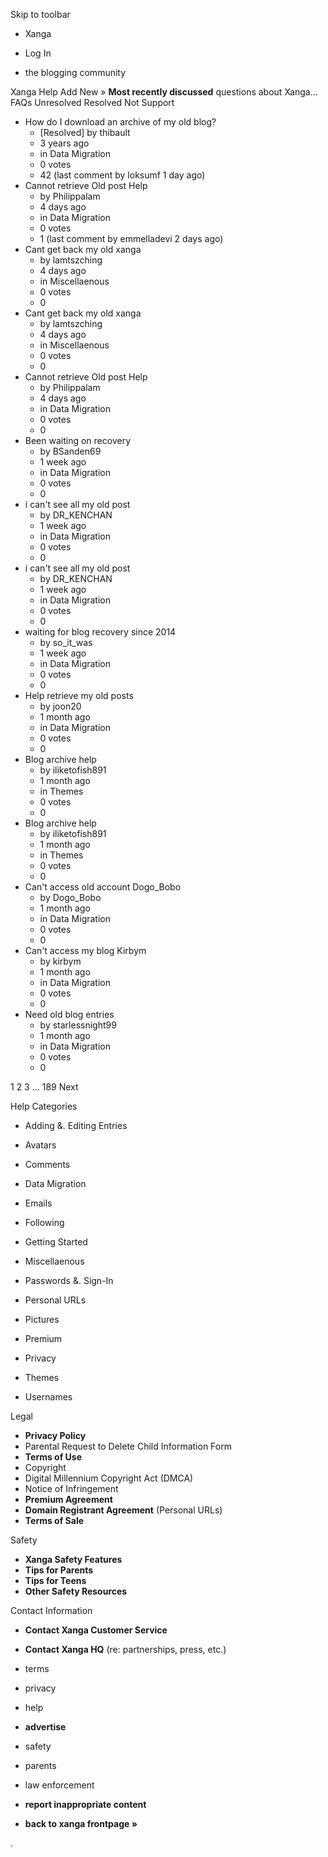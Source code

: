 Skip to toolbar

*   Xanga

*   Log In

*   the blogging community

Xanga Help Add New » **Most recently discussed** questions about Xanga… FAQs Unresolved Resolved Not Support

*   How do I download an archive of my old blog?
    *   \[Resolved\] by thibault
    *   3 years ago
    *   in Data Migration
    *   0 votes
    *   42 (last comment by loksumf 1 day ago)
*   Cannot retrieve Old post Help
    *   by Philippalam
    *   4 days ago
    *   in Data Migration
    *   0 votes
    *   1 (last comment by emmelladevi 2 days ago)
*   Cant get back my old xanga
    *   by lamtszching
    *   4 days ago
    *   in Miscellaenous
    *   0 votes
    *   0
*   Cant get back my old xanga
    *   by lamtszching
    *   4 days ago
    *   in Miscellaenous
    *   0 votes
    *   0
*   Cannot retrieve Old post Help
    *   by Philippalam
    *   4 days ago
    *   in Data Migration
    *   0 votes
    *   0
*   Been waiting on recovery
    *   by BSanden69
    *   1 week ago
    *   in Data Migration
    *   0 votes
    *   0
*   i can't see all my old post
    *   by DR\_KENCHAN
    *   1 week ago
    *   in Data Migration
    *   0 votes
    *   0
*   i can't see all my old post
    *   by DR\_KENCHAN
    *   1 week ago
    *   in Data Migration
    *   0 votes
    *   0
*   waiting for blog recovery since 2014
    *   by so\_it\_was
    *   1 week ago
    *   in Data Migration
    *   0 votes
    *   0
*   Help retrieve my old posts
    *   by joon20
    *   1 month ago
    *   in Data Migration
    *   0 votes
    *   0
*   Blog archive help
    *   by iliketofish891
    *   1 month ago
    *   in Themes
    *   0 votes
    *   0
*   Blog archive help
    *   by iliketofish891
    *   1 month ago
    *   in Themes
    *   0 votes
    *   0
*   Can't access old account Dogo\_Bobo
    *   by Dogo\_Bobo
    *   1 month ago
    *   in Data Migration
    *   0 votes
    *   0
*   Can't access my blog Kirbym
    *   by kirbym
    *   1 month ago
    *   in Data Migration
    *   0 votes
    *   0
*   Need old blog entries
    *   by starlessnight99
    *   1 month ago
    *   in Data Migration
    *   0 votes
    *   0

1 2 3 ... 189 Next

Help Categories

*   Adding &. Editing Entries
*   Avatars
*   Comments
*   Data Migration
*   Emails
*   Following
*   Getting Started
*   Miscellaenous

*   Passwords &. Sign-In
*   Personal URLs
*   Pictures
*   Premium
*   Privacy
*   Themes
*   Usernames

Legal

*   **Privacy Policy**
*   Parental Request to Delete Child Information Form
*   **Terms of Use**
*   Copyright
*   Digital Millennium Copyright Act (DMCA)
*   Notice of Infringement
*   **Premium Agreement**
*   **Domain Registrant Agreement** (Personal URLs)
*   **Terms of Sale**

Safety

*   **Xanga Safety Features**
*   **Tips for Parents**
*   **Tips for Teens**
*   **Other Safety Resources**

Contact Information

*   **Contact Xanga Customer Service**
*   **Contact Xanga HQ** (re: partnerships, press, etc.)

*   terms
*   privacy
*   help
*   **advertise**

*   safety
*   parents
*   law enforcement
*   **report inappropriate content**

*   **back to xanga frontpage »**

<img src="http://pixel.quantserve.com/pixel/p-87h-iNOVooym2.gif" style="display: none" height="1" width="1" alt="Quantcast"/>.